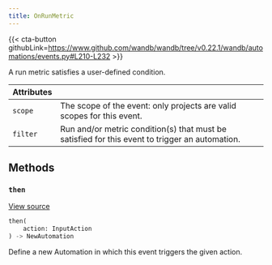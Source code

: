 ```yaml
---
title: OnRunMetric
---
```


{{< cta-button githubLink=https://www.github.com/wandb/wandb/tree/v0.22.1/wandb/automations/events.py#L210-L232 >}}

A run metric satisfies a user-defined condition.

| Attributes |  |
| :--- | :--- |
|  `scope` |  The scope of the event: only projects are valid scopes for this event. |
|  `filter` |  Run and/or metric condition(s) that must be satisfied for this event to trigger an automation. |

## Methods

### `then`

[View source](https://www.github.com/wandb/wandb/tree/v0.22.1/wandb/automations/events.py#L151-L158)

```python
then(
    action: InputAction
) -> NewAutomation
```

Define a new Automation in which this event triggers the given action.
